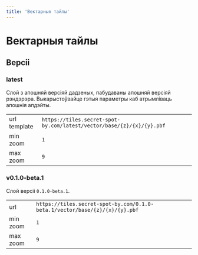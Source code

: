 ```yaml
---
title: 'Вектарныя тайлы'
---
```

# Вектарныя тайлы

## Версіі

### latest

Слой з апошняй версіяй дадзеных, пабудаваны апошняй версіяй рэндэрэра.
Выкарыстоўвайце гэтыя параметры каб атрымліваць апошнія апдэйты.

|              |                                                                       |  
|--------------|-----------------------------------------------------------------------|
| url template | `https://tiles.secret-spot-by.com/latest/vector/base/{z}/{x}/{y}.pbf` |  
| min zoom     | `1`                                                                   |
| max zoom     | `9`                                                                   |


### v0.1.0-beta.1

Слой версіі `0.1.0-beta.1`.

|          |                                                                             |
|----------|-----------------------------------------------------------------------------|
| url      | `https://tiles.secret-spot-by.com/0.1.0-beta.1/vector/base/{z}/{x}/{y}.pbf` |      
| min zoom | `1`                                                                         |
| max zoom | `9`                                                                         |
